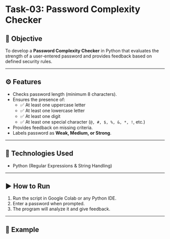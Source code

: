 
# Task-03: Password Complexity Checker

## 📌 Objective
To develop a **Password Complexity Checker** in Python that evaluates the strength of a user-entered password and provides feedback based on defined security rules.

---

## ⚙️ Features
- Checks password length (minimum 8 characters).
- Ensures the presence of:
  - ✅ At least one uppercase letter
  - ✅ At least one lowercase letter
  - ✅ At least one digit
  - ✅ At least one special character (`@, #, $, %, &, *, !`, etc.)
- Provides feedback on missing criteria.
- Labels password as **Weak, Medium, or Strong**.

---

## 🚀 Technologies Used
- Python (Regular Expressions & String Handling)

---

## ▶️ How to Run
1. Run the script in Google Colab or any Python IDE.
2. Enter a password when prompted.
3. The program will analyze it and give feedback.

---

## 📝 Example
